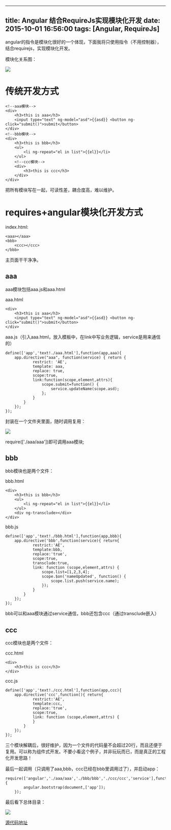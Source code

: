 ---title: Angular 结合RequireJs实现模块化开发date: 2015-10-01 16:56:00tags: [Angular, RequireJs]---angular的指令是模块化很好的一个体现，下面我将只使用指令（不用控制器），结合requirejs，实现模块化开发。

模块化关系图：

![](https://ws3.sinaimg.cn/large/83900b4egw1f9yh3om8qij20bl05e0t8.jpg)

# 传统开发方式

```
<!--aaa模块-->
<div>
    <h3>this is aaa</h3>
    <input type="text" ng-model="asd">{{asd}} <button ng-click="submit()">submit</button>
</div>
<!--bbb模块-->
<div>
    <h3>this is bbb</h3>
    <ul>
        <li ng-repeat="el in list">{{el}}</li>
    </ul>
    <!--ccc模块-->
    <div>
        <h3>this is ccc</h3>
    </div>
</div>
```

把所有模块写在一起，可读性差，耦合度高，难以维护。

# requires+angular模块化开发方式

index.html:

```
<aaa></aaa>
<bbb>
    <ccc></ccc>
</bbb>
```

主页面干干净净。

## aaa

aaa模块包括aaa.js和aaa.html

aaa.html

```
<div>
    <h3>this is aaa</h3>
    <input type="text" ng-model="asd">{{asd}} <button ng-click="submit()">submit</button>
</div>
```

aaa.js（引入aaa.html，放入模板中，在link中写业务逻辑，service是用来通信的）

```
define(['app','text!./aaa.html'],function(app,aaa){
    app.directive("aaa", function(service) { return {
            restrict: 'AE',
            template: aaa,
            replace: true,
            scope:true,
            link:function(scope,element,attrs){
                scope.submit=function() {
                    service.updateName(scope.asd);
                };
            }
        }
    });
});
```

封装在一个文件夹里面，随时调用复用：

![](https://ws1.sinaimg.cn/large/83900b4egw1f9yh3p0f0kj202y01zmx0.jpg)

require(['./aaa/aaa'])即可调用aaa模块;

## bbb

bbb模块也是两个文件：

bbb.html

```
<div>
    <h3>this is bbb</h3>
    <ul>
        <li ng-repeat="el in list">{{el}}</li>
    </ul>
    <div ng-transclude></div>
</div>
```

bbb.js

```
define(['app','text!./bbb.html'],function(app,bbb){
    app.directive('bbb',function(service){ return{
            restrict:'AE',
            template:bbb,
            replace:'true',
            scope:true,
            transclude:true,
            link: function (scope,element,attrs) {
                scope.list=[1,2,3,4];
                scope.$on('nameUpdated', function() {
                    scope.list.push(service.name);
                });
            }
        }
    });
});
```

bbb可以和aaa模块通过service通信，bbb还包含ccc（通过transclude嵌入）

## ccc

ccc模块也是两个文件：

ccc.html

```
<div>
    <h3>this is ccc</h3>
</div>
```

ccc.js

```
define(['app','text!./ccc.html'],function(app,ccc){
    app.directive('ccc',function(){ return{
            restrict:'AE',
            template:ccc,
            replace:'true',
            scope:true,
            link: function (scope,element,attrs) {
            }
        }
    });
});
```

三个模块解耦后，很好维护，因为一个文件的代码量不会超过20行，而且还便于复用。可以称为组件式开发。不要小看这个例子，并非玩玩而已，而是真正的工程化开发思路！

最后一起调用（只调用了aaa,bbb，ccc已经在bbb里调用过了），并启动app：

```
require(['angular','./aaa/aaa','./bbb/bbb','./ccc/ccc','service'],function(angular){
        angular.bootstrap(document,['app']);
    });
```

最后看下总体目录：

![](https://ws3.sinaimg.cn/large/83900b4egw1f9yh3p8mnoj203m08iaae.jpg)

[源代码地址](https://github.com/lewis617/myAngular/tree/master/%E6%A8%A1%E5%9D%97%E5%8C%96%E5%BC%80%E5%8F%91)